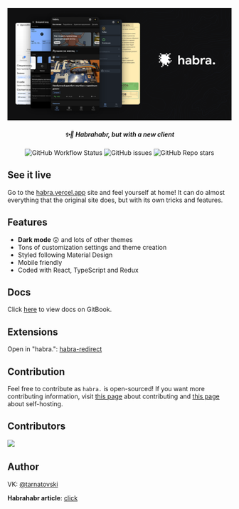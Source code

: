 <p align="center"><a href="https://habra.vercel.app/top/weekly/p/1/"><img width=830 src="images/logo.png" alt="habra logo" /></a></p>
<h5 align="center">✨🎉 Habrahabr, but with a new client</h5>

<p align="center">
  <img alt="GitHub Workflow Status" src="https://img.shields.io/github/workflow/status/jarvis394/habra/Github%20Pages?logo=github&style=flat-square">
  <img alt="GitHub issues" src="https://img.shields.io/github/issues/jarvis394/habra?color=2979ff&style=flat-square">
  <img alt="GitHub Repo stars" src="https://img.shields.io/github/stars/jarvis394/habra?color=black&style=flat-square">
</p>

## See it live
Go to the [habra.vercel.app](https://habra.vercel.app/top/weekly/p/1) site and feel yourself at home! It can do almost everything that the original site does, but with its own tricks and features.

## Features
- **Dark mode** 😲 and lots of other themes
- Tons of customization settings and theme creation
- Styled following Material Design
- Mobile friendly
- Coded with React, TypeScript and Redux

## Docs

Click [here](https://jarvis394.gitbook.io/habra) to view docs on GitBook.

## Extensions

Open in "habra.": [habra-redirect](https://github.com/istudyatuni/habra-redirect)

## Contribution

Feel free to contribute as `habra.` is open-sourced! If you want more contributing information, visit [this page](https://jarvis394.gitbook.io/habra/contributing) about contributing and [this page](https://jarvis394.gitbook.io/habra/self-host/cloning-and-installation) about self-hosting.

## Contributors

<a href="https://github.com/jarvis394/habra/graphs/contributors">
  <img src="https://contrib.rocks/image?repo=jarvis394/habra" />
</a>

## Author

VK: [@tarnatovski](https://vk.com/tarnatovski)

**Habrahabr article**: [click](https://m.habr.com/ru/post/526068/)
